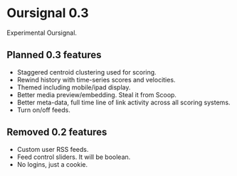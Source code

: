 # Oursignal 0.3

Experimental Oursignal.

## Planned 0.3 features

* Staggered centroid clustering used for scoring.
* Rewind history with time-series scores and velocities.
* Themed including mobile/ipad display.
* Better media preview/embedding. Steal it from Scoop.
* Better meta-data, full time line of link activity across all scoring systems.
* Turn on/off feeds.

## Removed 0.2 features

* Custom user RSS feeds.
* Feed control sliders. It will be boolean.
* No logins, just a cookie.

